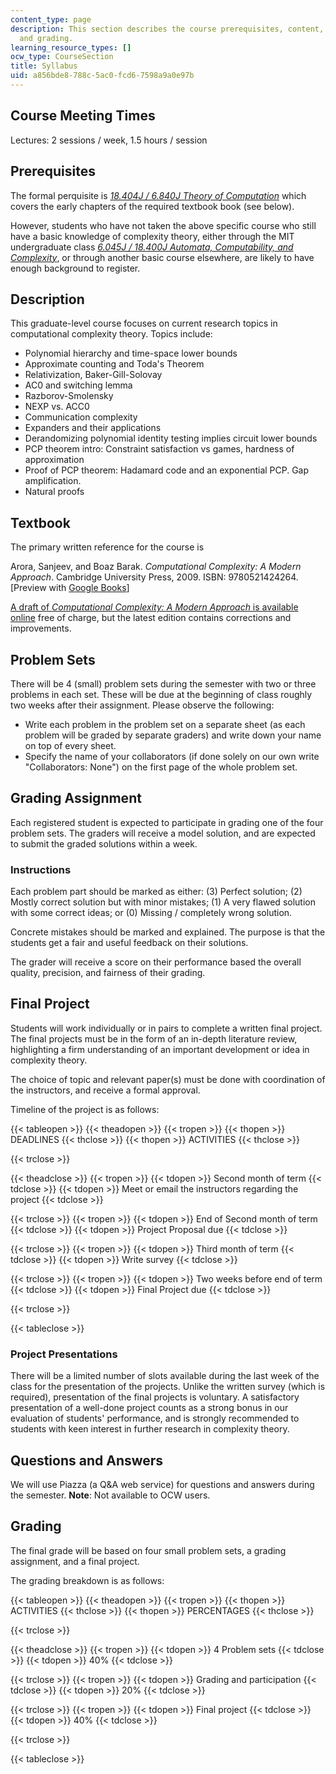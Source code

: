 ```yaml
---
content_type: page
description: This section describes the course prerequisites, content, requirements,
  and grading.
learning_resource_types: []
ocw_type: CourseSection
title: Syllabus
uid: a856bde8-788c-5ac0-fcd6-7598a9a0e97b
---
```


Course Meeting Times
--------------------

Lectures: 2 sessions / week, 1.5 hours / session

Prerequisites
-------------

The formal perquisite is [_18.404J / 6.840J Theory of Computation_](/courses/18-404j-theory-of-computation-fall-2006) which covers the early chapters of the required textbook book (see below).

However, students who have not taken the above specific course who still have a basic knowledge of complexity theory, either through the MIT undergraduate class [_6.045J / 18.400J Automata, Computability, and Complexity_](/courses/6-045j-automata-computability-and-complexity-spring-2011), or through another basic course elsewhere, are likely to have enough background to register.

Description
-----------

This graduate-level course focuses on current research topics in computational complexity theory. Topics include:

*   Polynomial hierarchy and time-space lower bounds
*   Approximate counting and Toda's Theorem
*   Relativization, Baker-Gill-Solovay
*   AC0 and switching lemma
*   Razborov-Smolensky
*   NEXP vs. ACC0
*   Communication complexity
*   Expanders and their applications
*   Derandomizing polynomial identity testing implies circuit lower bounds
*   PCP theorem intro: Constraint satisfaction vs games, hardness of approximation
*   Proof of PCP theorem: Hadamard code and an exponential PCP. Gap amplification.
*   Natural proofs

Textbook
--------

The primary written reference for the course is

Arora, Sanjeev, and Boaz Barak. _Computational Complexity: A Modern Approach_. Cambridge University Press, 2009. ISBN: 9780521424264. \[Preview with [Google Books](http://books.google.com/books?id=8Wjqvsoo48MC&pg=PAfrontcover)\]

[A draft of _Computational Complexity: A Modern Approach_ is available online](http://theory.cs.princeton.edu/complexity/) free of charge, but the latest edition contains corrections and improvements.

Problem Sets
------------

There will be 4 (small) problem sets during the semester with two or three problems in each set. These will be due at the beginning of class roughly two weeks after their assignment. Please observe the following:

*   Write each problem in the problem set on a separate sheet (as each problem will be graded by separate graders) and write down your name on top of every sheet.
*   Specify the name of your collaborators (if done solely on our own write "Collaborators: None") on the first page of the whole problem set.

Grading Assignment
------------------

Each registered student is expected to participate in grading one of the four problem sets. The graders will receive a model solution, and are expected to submit the graded solutions within a week.

### Instructions

Each problem part should be marked as either: (3) Perfect solution; (2) Mostly correct solution but with minor mistakes; (1) A very flawed solution with some correct ideas; or (0) Missing / completely wrong solution.

Concrete mistakes should be marked and explained. The purpose is that the students get a fair and useful feedback on their solutions.

The grader will receive a score on their performance based the overall quality, precision, and fairness of their grading.

Final Project
-------------

Students will work individually or in pairs to complete a written final project. The final projects must be in the form of an in-depth literature review, highlighting a firm understanding of an important development or idea in complexity theory.

The choice of topic and relevant paper(s) must be done with coordination of the instructors, and receive a formal approval.

Timeline of the project is as follows:

{{< tableopen >}}
{{< theadopen >}}
{{< tropen >}}
{{< thopen >}}
DEADLINES
{{< thclose >}}
{{< thopen >}}
ACTIVITIES
{{< thclose >}}

{{< trclose >}}

{{< theadclose >}}
{{< tropen >}}
{{< tdopen >}}
Second month of term
{{< tdclose >}}
{{< tdopen >}}
Meet or email the instructors regarding the project
{{< tdclose >}}

{{< trclose >}}
{{< tropen >}}
{{< tdopen >}}
End of Second month of term
{{< tdclose >}}
{{< tdopen >}}
Project Proposal due
{{< tdclose >}}

{{< trclose >}}
{{< tropen >}}
{{< tdopen >}}
Third month of term
{{< tdclose >}}
{{< tdopen >}}
Write survey
{{< tdclose >}}

{{< trclose >}}
{{< tropen >}}
{{< tdopen >}}
Two weeks before end of term
{{< tdclose >}}
{{< tdopen >}}
Final Project due
{{< tdclose >}}

{{< trclose >}}

{{< tableclose >}}

### Project Presentations

There will be a limited number of slots available during the last week of the class for the presentation of the projects. Unlike the written survey (which is required), presentation of the final projects is voluntary. A satisfactory presentation of a well-done project counts as a strong bonus in our evaluation of students' performance, and is strongly recommended to students with keen interest in further research in complexity theory.

Questions and Answers
---------------------

We will use Piazza (a Q&A web service) for questions and answers during the semester. **Note**: Not available to OCW users.

Grading
-------

The final grade will be based on four small problem sets, a grading assignment, and a final project.

The grading breakdown is as follows:

{{< tableopen >}}
{{< theadopen >}}
{{< tropen >}}
{{< thopen >}}
ACTIVITIES
{{< thclose >}}
{{< thopen >}}
PERCENTAGES
{{< thclose >}}

{{< trclose >}}

{{< theadclose >}}
{{< tropen >}}
{{< tdopen >}}
4 Problem sets
{{< tdclose >}}
{{< tdopen >}}
40%
{{< tdclose >}}

{{< trclose >}}
{{< tropen >}}
{{< tdopen >}}
Grading and participation
{{< tdclose >}}
{{< tdopen >}}
20%
{{< tdclose >}}

{{< trclose >}}
{{< tropen >}}
{{< tdopen >}}
Final project
{{< tdclose >}}
{{< tdopen >}}
40%
{{< tdclose >}}

{{< trclose >}}

{{< tableclose >}}